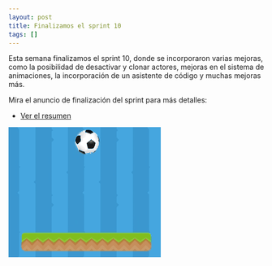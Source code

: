 ```yaml
---
layout: post
title: Finalizamos el sprint 10
tags: []
---
```


Esta semana finalizamos el sprint 10, donde se incorporaron
varias mejoras, como la posibilidad de desactivar y clonar
actores, mejoras en el sistema de animaciones, la incorporación
de un asistente de código y muchas mejoras más.

Mira el anuncio de finalización del sprint para más detalles:

- [Ver el resumen](https://foro.pilas-engine.com.ar/t/resumen-del-sprint-10/1702)

![](/assets/noticias/sprint-10.gif)
